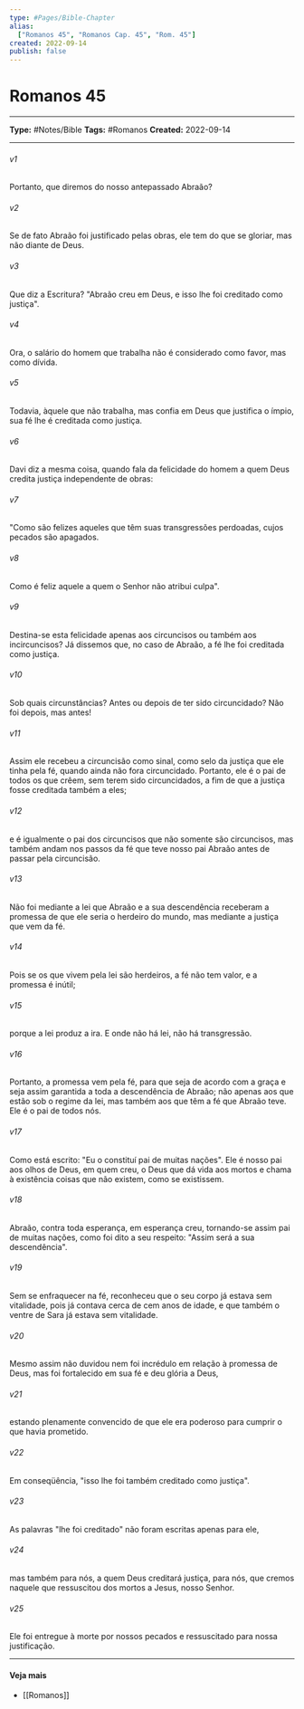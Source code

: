 ```yaml
---
type: #Pages/Bible-Chapter
alias:
  ["Romanos 45", "Romanos Cap. 45", "Rom. 45"]
created: 2022-09-14
publish: false
---
```


# Romanos 45

---

**Type:** #Notes/Bible
**Tags:** #Romanos
**Created:** 2022-09-14

---

###### v1
Portanto, que diremos do nosso antepassado Abraão?
###### v2
Se de fato Abraão foi justificado pelas obras, ele tem do que se gloriar, mas não diante de Deus.
###### v3
Que diz a Escritura? "Abraão creu em Deus, e isso lhe foi creditado como justiça".
###### v4
Ora, o salário do homem que trabalha não é considerado como favor, mas como dívida.
###### v5
Todavia, àquele que não trabalha, mas confia em Deus que justifica o ímpio, sua fé lhe é creditada como justiça.
###### v6
Davi diz a mesma coisa, quando fala da felicidade do homem a quem Deus credita justiça independente de obras:
###### v7
"Como são felizes aqueles que têm suas transgressões perdoadas, cujos pecados são apagados.
###### v8
Como é feliz aquele a quem o Senhor não atribui culpa".
###### v9
Destina-se esta felicidade apenas aos circuncisos ou também aos incircuncisos? Já dissemos que, no caso de Abraão, a fé lhe foi creditada como justiça.
###### v10
Sob quais circunstâncias? Antes ou depois de ter sido circuncidado? Não foi depois, mas antes!
###### v11
Assim ele recebeu a circuncisão como sinal, como selo da justiça que ele tinha pela fé, quando ainda não fora circuncidado. Portanto, ele é o pai de todos os que crêem, sem terem sido circuncidados, a fim de que a justiça fosse creditada também a eles;
###### v12
e é igualmente o pai dos circuncisos que não somente são circuncisos, mas também andam nos passos da fé que teve nosso pai Abraão antes de passar pela circuncisão.
###### v13
Não foi mediante a lei que Abraão e a sua descendência receberam a promessa de que ele seria o herdeiro do mundo, mas mediante a justiça que vem da fé.
###### v14
Pois se os que vivem pela lei são herdeiros, a fé não tem valor, e a promessa é inútil;
###### v15
porque a lei produz a ira. E onde não há lei, não há transgressão.
###### v16
Portanto, a promessa vem pela fé, para que seja de acordo com a graça e seja assim garantida a toda a descendência de Abraão; não apenas aos que estão sob o regime da lei, mas também aos que têm a fé que Abraão teve. Ele é o pai de todos nós.
###### v17
Como está escrito: "Eu o constituí pai de muitas nações". Ele é nosso pai aos olhos de Deus, em quem creu, o Deus que dá vida aos mortos e chama à existência coisas que não existem, como se existissem.
###### v18
Abraão, contra toda esperança, em esperança creu, tornando-se assim pai de muitas nações, como foi dito a seu respeito: "Assim será a sua descendência".
###### v19
Sem se enfraquecer na fé, reconheceu que o seu corpo já estava sem vitalidade, pois já contava cerca de cem anos de idade, e que também o ventre de Sara já estava sem vitalidade.
###### v20
Mesmo assim não duvidou nem foi incrédulo em relação à promessa de Deus, mas foi fortalecido em sua fé e deu glória a Deus,
###### v21
estando plenamente convencido de que ele era poderoso para cumprir o que havia prometido.
###### v22
Em conseqüência, "isso lhe foi também creditado como justiça".
###### v23
As palavras "lhe foi creditado" não foram escritas apenas para ele,
###### v24
mas também para nós, a quem Deus creditará justiça, para nós, que cremos naquele que ressuscitou dos mortos a Jesus, nosso Senhor.
###### v25
Ele foi entregue à morte por nossos pecados e ressuscitado para nossa justificação.


---

#### Veja mais

- [[Romanos]]
